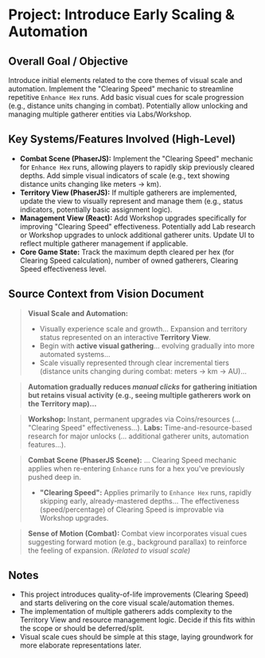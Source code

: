 # Project: Introduce Early Scaling & Automation

## Overall Goal / Objective

Introduce initial elements related to the core themes of visual scale and automation. Implement the "Clearing Speed" mechanic to streamline repetitive `Enhance Hex` runs. Add basic visual cues for scale progression (e.g., distance units changing in combat). Potentially allow unlocking and managing multiple gatherer entities via Labs/Workshop.

## Key Systems/Features Involved (High-Level)

*   **Combat Scene (PhaserJS):** Implement the "Clearing Speed" mechanic for `Enhance Hex` runs, allowing players to rapidly skip previously cleared depths. Add simple visual indicators of scale (e.g., text showing distance units changing like meters -> km).
*   **Territory View (PhaserJS):** If multiple gatherers are implemented, update the view to visually represent and manage them (e.g., status indicators, potentially basic assignment logic).
*   **Management View (React):** Add Workshop upgrades specifically for improving "Clearing Speed" effectiveness. Potentially add Lab research or Workshop upgrades to unlock additional gatherer units. Update UI to reflect multiple gatherer management if applicable.
*   **Core Game State:** Track the maximum depth cleared per hex (for Clearing Speed calculation), number of owned gatherers, Clearing Speed effectiveness level.

## Source Context from Vision Document

> **Visual Scale and Automation:**
> *   Visually experience scale and growth... Expansion and territory status represented on an interactive **Territory View**.
> *   Begin with **active visual gathering**... evolving gradually into more automated systems...
> *   Scale visually represented through clear incremental tiers (distance units changing during combat: meters -> km -> AU)...

> **Automation gradually reduces *manual clicks* for gathering initiation but retains visual activity (e.g., seeing multiple gatherers work on the Territory map)...**

> **Workshop:** Instant, permanent upgrades via Coins/resources (... "Clearing Speed" effectiveness...).
> **Labs:** Time-and-resource-based research for major unlocks (... additional gatherer units, automation features...).

> **Combat Scene (PhaserJS Scene):** ... Clearing Speed mechanic applies when re-entering `Enhance` runs for a hex you've previously pushed deep in.
> *   **"Clearing Speed":** Applies primarily to `Enhance Hex` runs, rapidly skipping early, already-mastered depths... The effectiveness (speed/percentage) of Clearing Speed is improvable via Workshop upgrades.

> **Sense of Motion (Combat):** Combat view incorporates visual cues suggesting forward motion (e.g., background parallax) to reinforce the feeling of expansion. *(Related to visual scale)*

## Notes

*   This project introduces quality-of-life improvements (Clearing Speed) and starts delivering on the core visual scale/automation themes.
*   The implementation of multiple gatherers adds complexity to the Territory View and resource management logic. Decide if this fits within the scope or should be deferred/split.
*   Visual scale cues should be simple at this stage, laying groundwork for more elaborate representations later.